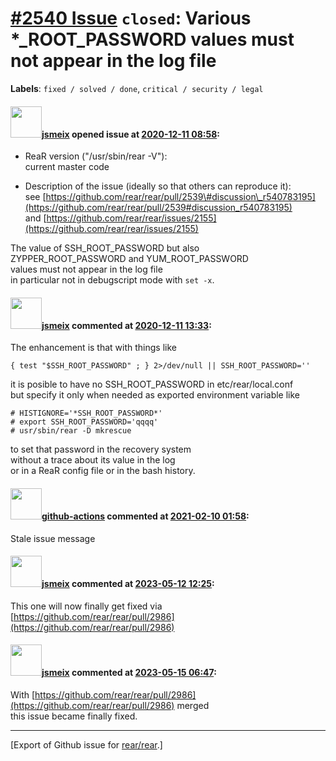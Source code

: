 [\#2540 Issue](https://github.com/rear/rear/issues/2540) `closed`: Various \*\_ROOT\_PASSWORD values must not appear in the log file
====================================================================================================================================

**Labels**: `fixed / solved / done`, `critical / security / legal`

#### <img src="https://avatars.githubusercontent.com/u/1788608?u=925fc54e2ce01551392622446ece427f51e2f0ce&v=4" width="50">[jsmeix](https://github.com/jsmeix) opened issue at [2020-12-11 08:58](https://github.com/rear/rear/issues/2540):

-   ReaR version ("/usr/sbin/rear -V"):  
    current master code

-   Description of the issue (ideally so that others can reproduce
    it):  
    see
    [https://github.com/rear/rear/pull/2539\#discussion\_r540783195](https://github.com/rear/rear/pull/2539#discussion_r540783195)  
    and
    [https://github.com/rear/rear/issues/2155](https://github.com/rear/rear/issues/2155)

The value of SSH\_ROOT\_PASSWORD but also  
ZYPPER\_ROOT\_PASSWORD and YUM\_ROOT\_PASSWORD  
values must not appear in the log file  
in particular not in debugscript mode with `set -x`.

#### <img src="https://avatars.githubusercontent.com/u/1788608?u=925fc54e2ce01551392622446ece427f51e2f0ce&v=4" width="50">[jsmeix](https://github.com/jsmeix) commented at [2020-12-11 13:33](https://github.com/rear/rear/issues/2540#issuecomment-743195054):

The enhancement is that with things like

    { test "$SSH_ROOT_PASSWORD" ; } 2>/dev/null || SSH_ROOT_PASSWORD=''

it is posible to have no SSH\_ROOT\_PASSWORD in etc/rear/local.conf  
but specify it only when needed as exported environment variable like

    # HISTIGNORE='*SSH_ROOT_PASSWORD*'
    # export SSH_ROOT_PASSWORD='qqqq'
    # usr/sbin/rear -D mkrescue

to set that password in the recovery system  
without a trace about its value in the log  
or in a ReaR config file or in the bash history.

#### <img src="https://avatars.githubusercontent.com/in/15368?v=4" width="50">[github-actions](https://github.com/apps/github-actions) commented at [2021-02-10 01:58](https://github.com/rear/rear/issues/2540#issuecomment-776376077):

Stale issue message

#### <img src="https://avatars.githubusercontent.com/u/1788608?u=925fc54e2ce01551392622446ece427f51e2f0ce&v=4" width="50">[jsmeix](https://github.com/jsmeix) commented at [2023-05-12 12:25](https://github.com/rear/rear/issues/2540#issuecomment-1545662847):

This one will now finally get fixed via  
[https://github.com/rear/rear/pull/2986](https://github.com/rear/rear/pull/2986)

#### <img src="https://avatars.githubusercontent.com/u/1788608?u=925fc54e2ce01551392622446ece427f51e2f0ce&v=4" width="50">[jsmeix](https://github.com/jsmeix) commented at [2023-05-15 06:47](https://github.com/rear/rear/issues/2540#issuecomment-1547279528):

With
[https://github.com/rear/rear/pull/2986](https://github.com/rear/rear/pull/2986)
merged  
this issue became finally fixed.

------------------------------------------------------------------------

\[Export of Github issue for
[rear/rear](https://github.com/rear/rear).\]
